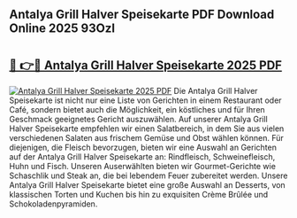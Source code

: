## Antalya Grill Halver Speisekarte PDF Download Online 2025 93OzI

# <h2><a href="http://gc8tp2o.nevu.top/?p=Antalya+Grill+Halver+Speisekarte">🔗 👉🔴 Antalya Grill Halver Speisekarte 2025 PDF</a></h2>

[![Antalya Grill Halver Speisekarte 2025 PDF](https://i.imgur.com/dBaPXMq.png)](http://gc8tp2o.nevu.top/?p=Antalya+Grill+Halver+Speisekarte)
Die Antalya Grill Halver Speisekarte ist nicht nur eine Liste von Gerichten in einem Restaurant oder Café, sondern bietet auch die Möglichkeit, ein köstliches und für Ihren Geschmack geeignetes Gericht auszuwählen. Auf unserer Antalya Grill Halver Speisekarte empfehlen wir einen Salatbereich, in dem Sie aus vielen verschiedenen Salaten aus frischem Gemüse und Obst wählen können. Für diejenigen, die Fleisch bevorzugen, bieten wir eine Auswahl an Gerichten auf der Antalya Grill Halver Speisekarte an: Rindfleisch, Schweinefleisch, Huhn und Fisch. Unseren Auserwählten bieten wir Gourmet-Gerichte wie Schaschlik und Steak an, die bei lebendem Feuer zubereitet werden. Unsere Antalya Grill Halver Speisekarte bietet eine große Auswahl an Desserts, von klassischen Torten und Kuchen bis hin zu exquisiten Crème Brûlée und Schokoladenpyramiden.
